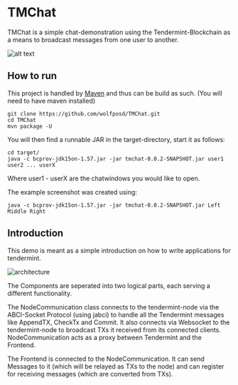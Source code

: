 # TMChat
TMChat is a simple chat-demonstration using the Tendermint-Blockchain as a means to broadcast messages from one user to another.



![alt text](https://github.com/wolfposd/TMChat/raw/master/screenshots/screen1.png "screenshot")




## How to run
This project is handled by [Maven](https://maven.apache.org/) and thus can be build as such. (You will need to have maven installed)

    git clone https://github.com/wolfposd/TMChat.git
    cd TMChat
    mvn package -U
    
You will then find a runnable JAR in the target-directory, start it as follows:

    cd target/
    java -c bcprov-jdk15on-1.57.jar -jar tmchat-0.0.2-SNAPSHOT.jar user1 user2 ... userX
  
  Where user1 - userX are the chatwindows you would like to open. 
  
  The example screenshot was created using:
  
    java -c bcprov-jdk15on-1.57.jar -jar tmchat-0.0.2-SNAPSHOT.jar Left Middle Right
    
    
## Introduction

This demo is meant as a simple introduction on how to write applications for tendermint.

![architecture](https://github.com/wolfposd/TMChat/raw/master/screenshots/architecture.png "architecture")

The Components are seperated into two logical parts, each serving a different functionality.

The NodeCommunication class connects to the tendermint-node via the ABCI-Socket Protocol (using jabci) to handle all the Tendermint messages like AppendTX, CheckTx and Commit. It also connects via Websocket to the tendermint-node to broadcast TXs it received from its connected clients. NodeCommunication acts as a proxy between Tendermint and the Frontend.

The Frontend is connected to the NodeCommunication. It can send Messages to it (which will be relayed as TXs to the node) and can register for receiving messages (which are converted from TXs). 
